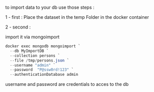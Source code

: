 to import data to your db use those steps : 

1 - first : 
Place the dataset in the temp Folder in the docker container 

2 - second : 

import it via mongoimport
```powershell
docker exec mongodb mongoimport `
  --db MyImportDB `
  --collection persons `
  --file /tmp/persons.json `
  --username "admin" `
  --password  "P@ssw0rd!123" `
  --authenticationDatabase admin
```

username and password are credentials to acces to the db 
